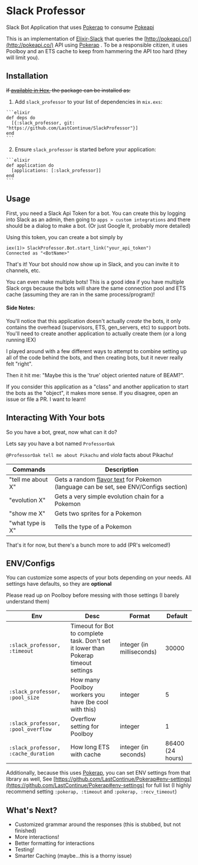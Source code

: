 # Slack Professor

Slack Bot Application that uses [Pokerap]("https://github.com/LastContinue/Pokerap") to consume [Pokeapi](http://pokeapi.co)

This is an implementation of [Elixir-Slack](https://github.com/BlakeWilliams/Elixir-Slack) that
queries the [http://pokeapi.co/](http://pokeapi.co/) API using [Pokerap]("https://github.com/LastContinue/Pokerap") . To be a responsible citizen, it uses
Poolboy and an ETS cache to keep from hammering the API too hard (they will limit you).

## Installation

~~If [available in Hex](https://hex.pm/docs/publish), the package can be installed as:~~

  1. Add `slack_professor` to your list of dependencies in `mix.exs`:

    ```elixir
    def deps do
      [{:slack_professor, git: "https://github.com/LastContinue/SlackProfessor"}]
    end
    ```

  2. Ensure `slack_professor` is started before your application:

    ```elixir
    def application do
      [applications: [:slack_professor]]
    end
    ```

## Usage
First, you need a Slack Api Token for a bot. You can create this by logging into Slack as an admin, then
going to `apps > custom integrations` and there should be a dialog to make a bot. (Or just Google it, probably more detailed)

Using this token, you can create a bot simply by

    iex(1)> SlackProfessor.Bot.start_link("your_api_token")
    Connected as "<BotName>"

That's it! Your bot should now show up in Slack, and you can invite it to channels, etc.

You can even make multiple bots! This is a good idea if you have multiple Slack orgs because
the bots will share the same connection pool and ETS cache (assuming they are ran in the same process/program)!

#### Side Notes:
You'll notice that this application doesn't actually _create_ the bots, it only contains
the overhead (supervisors, ETS, gen_servers, etc) to support bots. You'll need to create another
application to actually create them (or a long running IEX)

I played around with a few different ways to attempt to combine setting up all of the code
behind the bots, and then creating bots, but it never really felt "right".

Then it hit me: "Maybe this is the 'true' object oriented nature of BEAM?".

If you consider this application as a "class" and another application to start the bots as
the "object", it makes more sense. If you disagree, open an issue or file a PR. I want to learn!

## Interacting With Your bots

So you have a bot, great, now what can it do?

Lets say you have a bot named `ProfessorOak`

`@ProfessorOak tell me about Pikachu` and _viola_ facts about Pikachu!

|Commands| Description |
|--------|-------------|
|"tell me about X"| Gets a random [flavor text](http://pokeapi.co/docsv2/#common-models) for Pokemon (language can be set, see ENV/Configs section)|
|"evolution X"| Gets a very simple evolution chain for a Pokemon|
|"show me X"| Gets two sprites for a Pokemon|
|"what type is X"| Tells the type of a Pokemon|

That's it for now, but there's a bunch more to add (PR's welcomed!)

## ENV/Configs

You can customize some aspects of your bots depending on your needs. All settings have defaults, so they are
**optional**

Please read up on Poolboy
before messing with those settings (I barely understand them)

|  Env  | Desc | Format | Default|
|-------|------|--------|--------|
|`:slack_professor, :timeout`| Timeout for Bot to complete task. Don't set it lower than Pokerap timeout settings| integer (in milliseconds)| 30000 |
| `:slack_professor, :pool_size`| How many Poolboy workers you have (be cool with this)| integer | 5 |
| `:slack_professor, :pool_overflow`| Overflow setting for Poolboy | integer | 1 |
| `:slack_professor, :cache_duration`| How long ETS with cache | integer (in seconds)| 86400 (24 hours) |

Additionally, because this uses [Pokerap](https://github.com/LastContinue/Pokerap), you can set ENV settings from that library as well, See
[https://github.com/LastContinue/Pokerap#env-settings](https://github.com/LastContinue/Pokerap#env-settings)
for full list (I highly recommend setting `:pokerap, :timeout` and `:pokerap, :recv_timeout`)

## What's Next?
* Customized grammar around the responses (this is stubbed, but not finished)
* More interactions!
* Better formatting for interactions
* Testing!
* Smarter Caching (maybe...this is a thorny issue)
